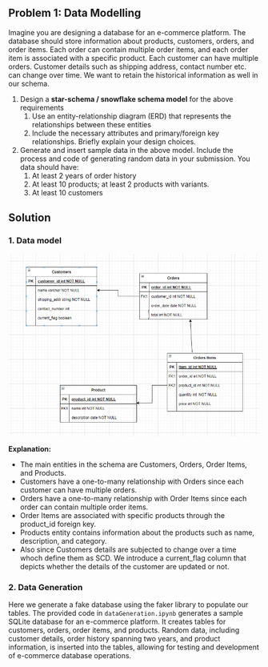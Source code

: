 ## Problem 1: Data Modelling

Imagine you are designing a database for an e-commerce platform. The database should store information about products, customers, orders, and order items. Each order can contain multiple order items, and each order item is associated with a specific product. Each customer can have multiple orders. Customer details such as shipping address, contact number etc. can change over time. We want to retain the historical information as well in our schema.

1. Design a **star-schema / snowflake schema model** for the above requirements
    1. Use an entity-relationship diagram (ERD) that represents the relationships between these entities
    2. Include the necessary attributes and primary/foreign key relationships. Briefly explain your design choices.
2. Generate and insert sample data in the above model. Include the process and code of generating random data in your submission. You data should have:
    1. At least 2 years of order history
    2. At least 10 products; at least 2 products with variants.
    3. At least 10 customers
  



## Solution

### 1. Data model

![DataModel](DataModel.png)

**Explanation:**
- The main entities in the schema are Customers, Orders, Order Items, and Products.
- Customers have a one-to-many relationship with Orders since each customer can have multiple orders.
- Orders have a one-to-many relationship with Order Items since each order can contain multiple order items.
- Order Items are associated with specific products through the product_id foreign key.
- Products entity contains information about the products such as name, description, and category.
- Also since Customers details are subjected to change over a time whoch define them as SCD. We introduce a current_flag column that depicts whether the details of the customer are updated or not.


### 2. Data Generation 

Here we generate a fake database using the faker library to populate our tables. The provided code in `dataGeneration.ipynb` generates a sample SQLite database for an e-commerce platform. It creates tables for customers, orders, order items, and products. Random data, including customer details, order history spanning two years, and product information, is inserted into the tables, allowing for testing and development of e-commerce database operations.
